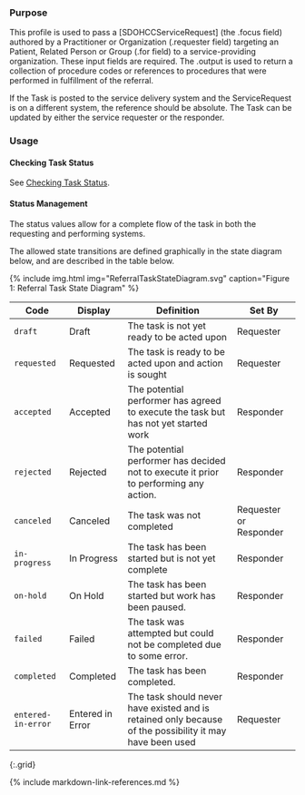 
### Purpose
This profile is used to pass a [SDOHCCServiceRequest] (the .focus field) authored by a Practitioner or Organization (.requester field) targeting an Patient, Related Person or Group (.for field) to a service-providing organization. These input fields are required.  The .output is used to return a collection of procedure codes or references to procedures that were performed in fulfillment of the referral.

If the Task is posted to the service delivery system and the ServiceRequest is on a different system, the reference should be absolute.
The Task can be updated by either the service requester or the responder.

### Usage

#### Checking Task Status
See [Checking Task Status](checking_task_status.html).


#### Status Management
The status values allow for a complete flow of the task in both the requesting and performing systems.

The allowed state transitions are defined graphically in the state diagram below, and are described in the table below.

{% include img.html img="ReferralTaskStateDiagram.svg" caption="Figure 1: Referral Task State Diagram" %}

| Code | Display | Definition | Set By |
| ---- | ------- | ---------- | ------ |
| `draft` | Draft | The task is not yet ready to be acted upon | Requester |
| `requested` | Requested | The task is ready to be acted upon and action is sought | Requester |
| `accepted` | Accepted | The potential performer has agreed to execute the task but has not yet started work | Responder |
| `rejected` | Rejected | The potential performer has decided not to execute it prior to performing any action. | Responder |
| `canceled`  |Canceled  | The task was not completed | Requester or Responder |
| `in-progress` | In Progress | The task has been started but is not yet complete | Responder |
| `on-hold`  |On Hold | The task has been started but work has been paused. | Responder  |
| `failed` | Failed | The task was attempted but could not be completed due to some error. |  Responder|
| `completed` | Completed | The task has been completed. |  Responder|
| `entered-in-error` | Entered in Error | The task should never have existed and is retained only because of the possibility it may have been used | Requester |
{:.grid}


{% include markdown-link-references.md %}